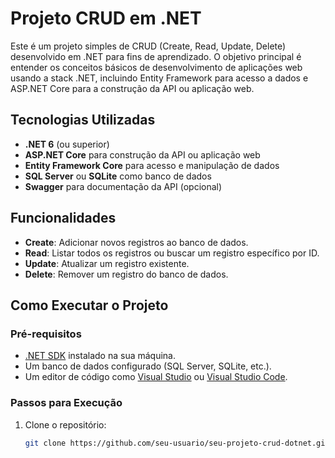 # Projeto CRUD em .NET

Este é um projeto simples de CRUD (Create, Read, Update, Delete) desenvolvido em .NET para fins de aprendizado. O objetivo principal é entender os conceitos básicos de desenvolvimento de aplicações web usando a stack .NET, incluindo Entity Framework para acesso a dados e ASP.NET Core para a construção da API ou aplicação web.

## Tecnologias Utilizadas

- **.NET 6** (ou superior)
- **ASP.NET Core** para construção da API ou aplicação web
- **Entity Framework Core** para acesso e manipulação de dados
- **SQL Server** ou **SQLite** como banco de dados
- **Swagger** para documentação da API (opcional)

## Funcionalidades

- **Create**: Adicionar novos registros ao banco de dados.
- **Read**: Listar todos os registros ou buscar um registro específico por ID.
- **Update**: Atualizar um registro existente.
- **Delete**: Remover um registro do banco de dados.

## Como Executar o Projeto

### Pré-requisitos

- [.NET SDK](https://dotnet.microsoft.com/download) instalado na sua máquina.
- Um banco de dados configurado (SQL Server, SQLite, etc.).
- Um editor de código como [Visual Studio](https://visualstudio.microsoft.com/) ou [Visual Studio Code](https://code.visualstudio.com/).

### Passos para Execução

1. Clone o repositório:

   ```bash
   git clone https://github.com/seu-usuario/seu-projeto-crud-dotnet.git
